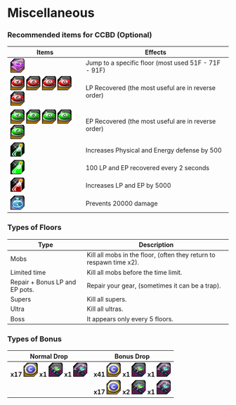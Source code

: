 # Miscellaneous

### Recommended items for CCBD (Optional)
| Items | Effects |
| - | - |
| ![](../_images/ticket.png) | Jump to a specific floor (most used 51F - 71F - 91F) |
| ![](../_images/Apotlp.png) ![](../_images/Bpotlp.png) ![](../_images/Cpotlp.png) ![](../_images/Dpotlp.png) ![](../_images/Epotlp.png) | LP Recovered (the most useful are in reverse order) |
| ![](../_images/Apotep.png) ![](../_images/Bpotep.png) ![](../_images/Cpotep.png) ![](../_images/Dpotep.png) ![](../_images/Epotep.png) | EP Recovered (the most useful are in reverse order) |
| ![](../_images/potcc1.png) | Increases Physical and Energy defense by 500 |
| ![](../_images/potcc2.png) | 100 LP and EP recovered every 2 seconds |
| ![](../_images/potcc3.png) | Increases LP and EP by 5000 |
| ![](../_images/potccbd.png) | Prevents 20000 damage |

### Types of Floors
| Type | Description |
| - | - |
| Mobs | Kill all mobs in the floor, (often they return to respawn time x2). |
| Limited time | Kill all mobs before the time limit. |
| Repair + Bonus LP and EP pots. | Repair your gear, (sometimes it can be a trap). |
| Supers | Kill all supers. |
| Ultra | Kill all ultras. |
| Boss | It appears only every 5 floors. |

### Types of Bonus
| Normal Drop | Bonus Drop |
| - | - |
| **x17** ![](../_images/ccoins.png) **x1** ![](../_images/itemcc120.png) **x1** ![](../_images/itemcc150.png) | **x41** ![](../_images/ccoins.png) **x1** ![](../_images/itemcc120.png) **x1** ![](../_images/itemcc150.png) |
| | **x17** ![](../_images/ccoins.png) **x2** ![](../_images/itemcc120.png) **x1** ![](../_images/itemcc150.png) |